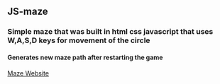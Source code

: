 ## JS-maze
### Simple maze that was built in html css javascript that uses W,A,S,D keys for movement of the circle
#### Generates new maze path after restarting the game

[Maze Website](https://johnneil-castillo.github.io/JS-maze/)

